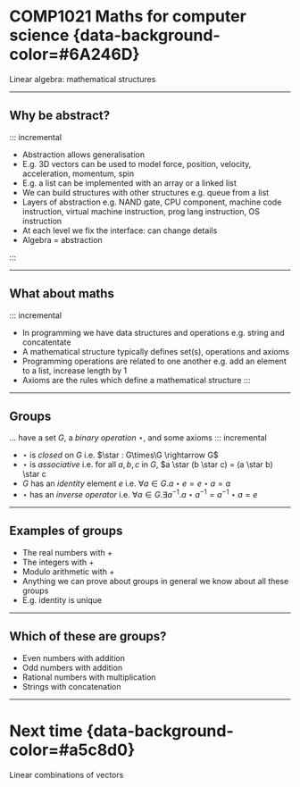 #  COMP1021  Maths for computer science {data-background-color=#6A246D}

Linear algebra: mathematical structures

---

## Why be abstract?

::: incremental

- Abstraction allows generalisation
- E.g. 3D vectors can be used to model force, position, velocity, acceleration, momentum, spin
- E.g. a list can be implemented with an array or a linked list
- We can build structures with other structures e.g. queue from a list
- Layers of abstraction e.g. NAND gate, CPU component, machine code instruction, virtual machine instruction, prog lang instruction, OS instruction
- At each level we fix the interface: can change details
- Algebra = abstraction

:::

---

## What about maths

::: incremental
- In programming we have data structures and operations e.g. string and concatentate
- A mathematical structure typically defines set(s), operations and axioms
- Programming operations are related to one another e.g. add an element to a list, increase length by 1
- Axioms are the rules which define a mathematical structure
:::

---

## Groups
... have a set $G$, a _binary operation_ $\star$, and some axioms
::: incremental
- $\star$ is _closed_ on $G$ i.e. $\star : G\times\G \rightarrow G$
- $\star$ is _associative_ i.e. for all $a,b,c$ in $G$, $a \star (b \star c) = (a \star b) \star c
- $G$ has an _identity_ element $e$ i.e. $\forall a \in G.a \star e = e \star a = a$
- $\star$ has an _inverse operator_ i.e. $\forall a \in G.\exists a^{-1}.a \star a^{-1}= a^{-1} \star a = e$

---

## Examples of groups

- The real numbers with +
- The integers with +
- Modulo arithmetic with +
- Anything we can prove about groups in general we know about all these groups
- E.g. identity is unique

---

## Which of these are groups?

- Even numbers with addition
- Odd numbers with addition
- Rational numbers with multiplication
- Strings with concatenation

---

# Next time {data-background-color=#a5c8d0}

Linear combinations of vectors

